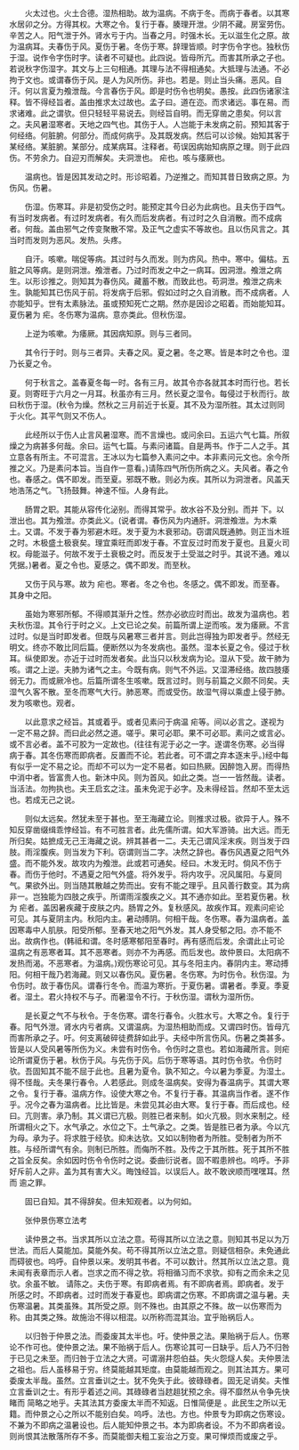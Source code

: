 <!-- { "loadSidebar": true } -->
　　火太过也。火土合德。湿热相助。故为温病。不病于冬。而病于春者。以其寒水居卯之分。方得其权。大寒之令。复行于春。腠理开泄。少阴不藏。房室劳伤。辛苦之人。阳气泄于外。肾水亏于内。当春之月。时强木长。无以滋生化之原。故为温病耳。夫春伤于风。夏伤于暑。冬伤于寒。辞理皆顺。时字伤令字也。独秋伤于湿。说作令字伤时字。读者不可疑也。此四说。皆母所亢。而害其所承之子也。若说秋字伤湿字。其文与上三句相通。其理与法不得相通矣。大抵理与法通。不必拘于文也。或谓春伤于风。是人为风所伤。非也。若是。则止当头痛。恶风。自汗。何以言夏为飧泄哉。今言春伤于风。即是时伤令也明矣。愚按。此四伤诸家注释。皆不得经旨者。盖由推求太过故也。孟子曰。道在迩。而求诸远。事在易。而求诸难。此之谓欤。但只轻轻平易说去。则经旨自明。而无穿凿之患矣。何以言之。夫风暑湿寒者。天地之四气也。其伤于人。人岂能于未发病之前。预知其客于何经络。何脏腑。何部分。而成何病乎。及其既发病。然后可以诊候。始知其客于某经络。某脏腑。某部分。成某病耳。注释者。苟误因病始知病原之理。则于此四伤。不劳余力。自迎刃而解矣。夫洞泄也。 疟也。咳与痿厥也。

　　温病也。皆是因其发动之时。形诊昭着。乃逆推之。而知其昔日致病之原。为伤风。伤暑。

　　伤湿。伤寒耳。非是初受伤之时。能预定其今日必为此病也。且夫伤于四气。有当时发病者。有过时发病者。有久而后发病者。有过时之久自消散。而不成病者。何哉。盖由邪气之传变聚散不常。及正气之虚实不等故也。且以伤风言之。其当时而发则为恶风。发热。头疼。

　　自汗。咳嗽。喘促等病。其过时与久而发。则为疠风。热中。寒中。偏枯。五脏之风等病。是则洞泄。飧泄者。乃过时而发之中之一病耳。因洞泄。飧泄之病生。以形诊推之。则知其为春伤风。藏蓄不散。而致此也。苟洞泄。飧泄之病未生。孰能知其已伤风于前。将发病于后邪。假如过时之久自消散。而不成病者。人亦能知乎。世有太素脉法。虽或预知死亡之期。然亦是因诊之昭着。而始能知耳。夏伤暑为 疟。冬伤寒为温病。意亦类此。但秋伤湿。

　　上逆为咳嗽。为痿厥。其因病知原。则与三者同。

　　其令行于时。则与三者异。夫春之风。夏之暑。冬之寒。皆是本时之令也。湿乃长夏之令。

　　何于秋言之。盖春夏冬每一时。各有三月。故其令亦各就其本时而行也。若长夏。则寄旺于六月之一月耳。秋虽亦有三月。然长夏之湿令。每侵过于秋而行。故曰秋伤于湿。(秋令为燥。然秋之三月前近于长夏。其不及为湿所胜。其太过则同于火化。其平气则又不伤人。

　　此经所以于伤人止言风暑湿寒。而不言燥也。或问余曰。五运六气七篇。所叙燥之为病甚多何哉。余曰。运气七篇。与素问诸篇。自是两书。作于二人之手。其立意各有所主。不可混言。王冰以为七篇参入素问之中。本非素问元文也。余今所推之义。乃是素问本旨。当自作一意看。)请陈四气所伤所病之义。夫风者。春之令也。春感之。偶不即发。而至夏。邪既不散。则必为疾。其所以为洞泄者。风盖天地浩荡之气。飞扬鼓舞。神速不恒。人身有此。

　　肠胃之职。其能从容传化泌别。而得其常乎。故水谷不及分别。而并 下。以泄出也。其为飧泄。亦类此义。(说者谓。春伤风为内通肝。洞泄飧泄。为木乘土。又谓。不发于春为邪避木旺。发于夏为木衰邪动。窃谓风既通肺。则正当木班之时。木极盛土极衰矣。理宜乘旺而即发于春。不宜反过时而发于夏也。且夏火司权。母能滋子。何故不发于土衰极之时。而反发于土受滋之时乎。其说不通。难以凭据。)暑者。夏之令也。夏感之。偶不即发。而至秋。

　　又伤于风与寒。故为 疟也。寒者。冬之令也。冬感之。偶不即发。而至春。其身中之阳。

　　虽始为寒邪所郁。不得顺其渐升之性。然亦必欲应时而出。故发为温病也。若夫秋伤湿。其令行于时之义。上文已论之矣。前篇所谓上逆而咳。发为痿厥。不言过时。似是当时即发者。但既与风暑寒三者并言。则此岂得独为即发者乎。然经无明文。终亦不敢比同后篇。便断然以为冬发病也。虽然。湿本长夏之令。侵过于秋耳。纵使即发。亦近于过时而发者矣。此当只以秋发病为论。湿从下受。故干肺为咳。谓之上逆。夫肺为诸气之主。今既有病。则气不外运。又湿滞经络。故四肢痿弱无力。而或厥冷也。后篇所谓冬生咳嗽。既言过时。则与前篇之义颇不同矣。夫湿气久客不散。至冬而寒气大行。肺恶寒。而或受伤。故湿气得以乘虚上侵于肺。发为咳嗽也。观者。

　　以此意求之经旨。其或着乎。或者见素问于病温 疟等。间以必言之。遂视为一定不易之辞。而曰此必然之道。嗟乎。果可必耶。果不可必耶。素问之或言必。或不言必者。盖不可胶为一定故也。(往往有泥于必之一字。遂谓冬伤寒。必当得病于春。其冬伤寒而即病者。反置而不论。若此者。可不谓之弃本逐末乎。)经中每有似乎一定不易之论。而却不可以为一定不易者。如曰热厥。因醉饱入房。而得热中消中者。皆富贵人也。新沐中风。则为首风。如此之类。岂一一皆然哉。读者。当活法。勿拘执也。夫王启玄之注。虽未免泥于必字。及未得经旨。然却不至太远也。若成无己之说。

　　则似太远矣。然犹未至于甚也。至王海藏立论。则推求过极。欲异于人。殊不知反穿凿缀缉乖悖经旨。有不可胜言者。此先儒所谓。如大军游骑。出大远。而无所归矣。姑摭成无己王海藏之说。辨其甚者一二。夫无己谓风淫末疾。则当发于四肢。雨淫腹疾。则当发为下利。窃谓则当二字。决然之辞也。春伤风遇夏之阳气外盛。而不能外发。故攻内为飧泄。此或若可通矣。经曰。木发无时。倘风不伤于春。而伤于他时。不遇夏之阳气外盛。将外发乎。将内攻乎。况风属阳。与夏同气。果欲外出。则当随其散越之势而出。安有不能之理乎。且风善行数变。其为病非一。岂独能为四肢之疾乎。所谓雨淫腹疾之义。其不通亦如此。至若夏伤暑。秋为 疟者。盖因暑疾藏于皮肤之内。肠胃之外。复秋感风。故疾作耳。观素问疟论可见。其与夏阴主内。秋阳内主。暑动搏阴。何相干哉。冬伤寒。春为温病者。盖因寒毒中人肌肤。阳受所郁。至春天地之阳气外发。其人身受郁之阳。亦不能不出。故病作也。(韩祗和谓。冬时感寒郁阳至春时。再有感而后发。余谓此止可论温病之有恶寒者耳。其不恶寒者。则亦不为再感。而后发也。故仲景曰。太阳病不发热而渴。不恶寒者。为温病。)观伤寒论可见。其与冬阳主内。春阴内主。寒动搏阳。何相干哉乃若海藏。则又以春伤风。夏伤暑。冬伤寒。为时伤令。秋伤湿。为令伤时。故于春伤风。谓春行冬令。而温为寒折。于夏伤暑。谓暑者。季夏。季夏者。湿土。君火持权不与子。而暑湿令不行。于秋伤湿。谓秋为湿所伤。

　　是长夏之气不与秋令。于冬伤寒。谓冬行春令。火胜水亏。大寒之令。复行于春。阳气外泄。肾水内亏者病。又谓温病。为湿热相助而成。又谓四时伤。皆母亢而害所承之子。吁。何支离破碎徒费辞如此乎。夫经中所言伤风。伤暑之类甚多。皆是以人受风暑等所伤为义。未尝有时伤令。令伤时之意也。若如海藏所言。则疟论所谓夏伤于暑。秋伤于风。与先伤于风。后伤于寒等语。其时伤令欤。令伤时欤。吾固知其不能不屈于此也。且暑为夏令。孰不知之。今以暑为季夏。为湿土。得不怪哉。夫冬果行春令。人若感此。则成冬温病矣。安得为春温病乎。其谓大寒之令。复行于春。温病方作。设使大寒之令。不复行于春。其温病当作者。遂不作乎。况今之春为温病者。比比皆是。未尝见其必由大寒。复行于春。而后成也。经曰。亢则害。承乃制。其义谓已亢极。则胜已者来制。如火亢极。则水来制之。经所谓相火之下。水气承之。水位之下。土气承之。之类。皆是胜已者为承。今以亢为母。承为子。将求胜于经欤。抑未达欤。又如以制物者为所胜。受制者为所不胜。与经所谓气有余。则制已所胜。而侮所不胜。及传之于其所胜。死于其所不胜之旨全反矣。余如因时伤令令伤时之说。委曲衍说者。固不暇患辨也。呜呼。予非好斥前人之非。盖为其有害大义。晦蚀经旨。以误后人。故不敢谀顺而嘿嘿耳。然而 逾之罪。

　　固已自知。其不得辞矣。但未知观者。以为何如。

　　张仲景伤寒立法考

　　读仲景之书。当求其所以立法之意。苟得其所以立法之意。则知其书足以为万世法。而后人莫能加。莫能外矣。苟不得其所以立法之意。则疑信相杂。未免通此而碍彼也。呜呼。自仲景以来。发明其书者。不可以数计。然其所以立法之意。竟未闻有表章而示人者。岂求之而不得之欤。将相循习而不求欤。抑有之而余未之见欤。余虽不敏。 请陈之。夫伤于寒。有即病者焉。有不即病者焉。即病者。发于所感之时。不即病者。过时而发于春夏也。即病谓之伤寒。不即病谓之温与暑。夫伤寒温暑。其类虽殊。其所受之原。则不殊也。由其原之不殊。故一以伤寒而为称。由其类之殊。故施治不得以相混。以所称而混其治。宜乎贻祸后人。

　　以归咎于仲景之法。而委废其太半也。吁。使仲景之法。果贻祸于后人。伤寒论不作可也。使仲景之法。果不贻祸于后人。伤寒论其可一日缺乎。后人乃不归咎于已见之未至。而归咎于立法之大贤。可谓溺井怨伯益。失火怨燧人矣。夫仲景法之祖也。后人虽移易于穷。终莫能越其矩度。由莫能越而观之。则其法其方。果可委废太半哉。虽然。立言垂训之士。犹不免失于此。彼碌碌者。固无足诮矣。夫惟立言垂训之士。有形乎着述之间。其碌碌者当趑趄犹预之余。得不靡然从令争先快睹而 简略之地乎。夫其法其方委废太半而不知返。日惟简便是 。此民生之所以无籍。而仲景之心之所以不能别白矣。呜呼。法也。方也。仲景专为即病之伤寒设。不兼为不即病之温暑设也。后人能知仲景之书。本为即病者设。不为不即病者设。则尚恨其法散落所存不多。而莫能御夫粗工妄治之万变。果可惮烦而或废之乎。

